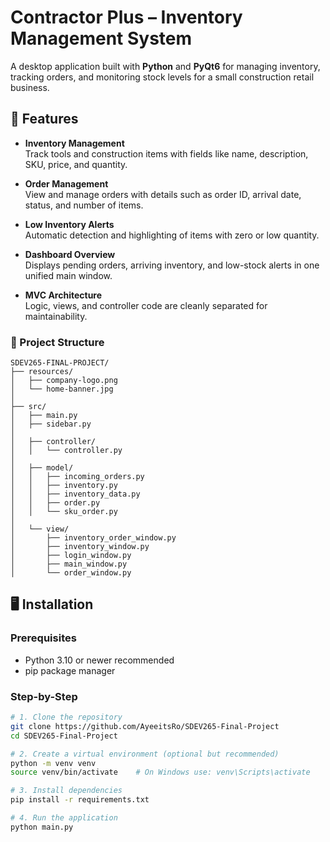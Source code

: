 # Contractor Plus – Inventory Management System

A desktop application built with **Python** and **PyQt6** for managing inventory, tracking orders, and monitoring stock levels for a small construction retail business.

## 🔧 Features

- **Inventory Management**  
  Track tools and construction items with fields like name, description, SKU, price, and quantity.

- **Order Management**  
  View and manage orders with details such as order ID, arrival date, status, and number of items.

- **Low Inventory Alerts**  
  Automatic detection and highlighting of items with zero or low quantity.

- **Dashboard Overview**  
  Displays pending orders, arriving inventory, and low-stock alerts in one unified main window.

- **MVC Architecture**  
  Logic, views, and controller code are cleanly separated for maintainability.

### 📁 Project Structure

```
SDEV265-FINAL-PROJECT/
├── resources/
│   ├── company-logo.png
│   └── home-banner.jpg
│
├── src/
│   ├── main.py
│   ├── sidebar.py
│
│   ├── controller/
│   │   └── controller.py
│
│   ├── model/
│   │   ├── incoming_orders.py
│   │   ├── inventory.py
│   │   ├── inventory_data.py
│   │   ├── order.py
│   │   └── sku_order.py
│
│   └── view/
│       ├── inventory_order_window.py
│       ├── inventory_window.py
│       ├── login_window.py
│       ├── main_window.py
│       └── order_window.py
```


## 🖥️ Installation

### Prerequisites

- Python 3.10 or newer recommended  
- pip package manager

### Step-by-Step

```bash
# 1. Clone the repository
git clone https://github.com/AyeeitsRo/SDEV265-Final-Project
cd SDEV265-Final-Project

# 2. Create a virtual environment (optional but recommended)
python -m venv venv
source venv/bin/activate    # On Windows use: venv\Scripts\activate

# 3. Install dependencies
pip install -r requirements.txt

# 4. Run the application
python main.py
